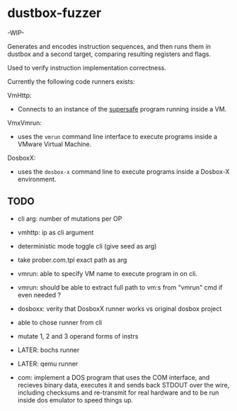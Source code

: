 # dustbox-fuzzer

-WIP-

Generates and encodes instruction sequences, and then runs them in
dustbox and a second target, comparing resulting registers and flags.

Used to verify instruction implementation correctness.

Currently the following code runners exists:

VmHttp:

- Connects to an instance of the [supersafe](https://github.com/martinlindhe/supersafe) program running inside a VM.

VmxVmrun:

- uses the `vmrun` command line interface to execute programs inside a VMware Virtual Machine.

DosboxX:

- uses the `dosbox-x` command line to execute programs inside a Dosbox-X environment.

## TODO
- cli arg: number of mutations per OP
- vmhttp: ip as cli argument

- deterministic mode toggle cli (give seed as arg)
 - take prober.com.tpl exact path as arg
- vmrun: able to specify VM name to execute program in on cli.
- vmrun: should be able to extract full path to vm:s from "vmrun" cmd if even needed ?
- dosboxx: verity that DosboxX runner works vs original dosbox project
- able to chose runner from cli

- mutate 1, 2 and 3 operand forms of instrs

- LATER: bochs runner
- LATER: qemu runner

- com: implement a DOS program that uses the COM interface,
    and recieves binary data, executes it and sends back STDOUT over the wire,
    including checksums and re-transmit for real hardware and to be run inside
    dos emulator to speed things up.
